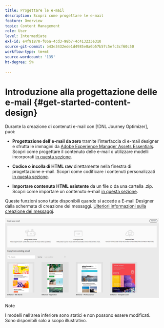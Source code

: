 ```yaml
---
title: Progettare le e-mail
description: Scopri come progettare le e-mail
feature: Overview
topic: Content Management
role: User
level: Intermediate
exl-id: e4f91870-f06a-4cd3-98b7-4c413233e310
source-git-commit: b43e3432ede1d4985e0a6b57b57c5efc3cf60c50
workflow-type: tm+mt
source-wordcount: '135'
ht-degree: 5%

---
```


# Introduzione alla progettazione delle e-mail {#get-started-content-design}

Durante la creazione di contenuti e-mail con [!DNL Journey Optimizer], puoi:

* **Progettazione dell&#39;e-mail da zero** tramite l’interfaccia di e-mail designer e sfrutta le immagini da [Adobe Experience Manager Assets Essentials](assets-essentials.md). Scopri come progettare il contenuto delle e-mail o utilizzare modelli incorporati [in questa sezione](create-email-content.md).

* **Codice o incolla di HTML raw** direttamente nella finestra di progettazione e-mail. Scopri come codificare i contenuti personalizzati [in questa sezione](existing-content.md#import-raw-html-code).

* **Importare contenuto HTML esistente** da un file o da una cartella .zip. Scopri come importare un contenuto e-mail [in questa sezione](existing-content.md#import-html-content-from-file).

Queste funzioni sono tutte disponibili quando si accede a E-mail Designer dalla schermata di creazione dei messaggi. [Ulteriori informazioni sulla creazione dei messaggi](create-message.md).

![](assets/content-editors.png)

>[!NOTE]
>
>I modelli nell’area inferiore sono statici e non possono essere modificati. Sono disponibili solo a scopo illustrativo.
